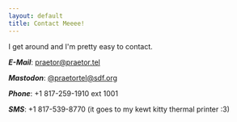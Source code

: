 ```yaml
---
layout: default
title: Contact Meeee!
---
```

I get around and I'm pretty easy to contact.

***E-Mail***: praetor@praetor.tel

***Mastodon***: <a rel="me" href="https://mastodon.sdf.org/@praetortel">@praetortel@sdf.org</a>

***Phone***: +1 817-259-1910 ext 1001

***SMS***: +1 817-539-8770 (it goes to my kewt kitty thermal printer :3)